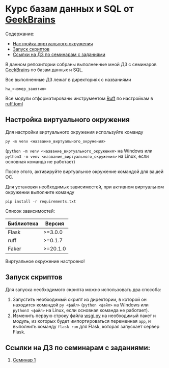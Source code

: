 # Курс базам данных и SQL от [GeekBrains](https://gb.ru)

Содержание:
- [Настройка виртуального окружения](#настройка-виртуального-окружения)
- [Запуск скриптов](#запуск-скриптов)
- [Ссылки на ДЗ по семинарам с заданиями](#ссылки-на-дз-по-семинарам-с-заданиями)

В данном репозитории собраны выполненные мной ДЗ с семинаров [GeekBrains](https://gb.ru) по базам данных и SQL.

Все выполненные ДЗ лежат в директориях с названиями

`hw_<номер_занятия>`

Все модули отформатированы инструментом [Ruff](https://docs.astral.sh/ruff/) по настройкам в [ruff.toml](ruff.toml)

## Настройка виртуального окружения

Для настройки виртуального окружения используйте команду 

`py -m venv <название_виртуального_окружения>`

(`python -m venv <название_виртуального_окружения>` на Windows или `python3 -m venv <название_виртуального_окружения>` на Linux, если основная команда не работает)

После этого, активируйте виртуальное окружение командой для вашей ОС.

Для установки необходимых зависимостей, при активном виртуальном окружении выполните команду

`pip install -r requirements.txt`

Список зависимостей:

| Библиотека | Версия |
|---|---|
| Flask | >=3.0.0 |
| ruff | >=0.1.7 |
|Faker| >=20.1.0 |

Виртуальное окружение настроено!

## Запуск скриптов

Для запуска необходимого скрипта можно использовать два способа:

1. Запустить необходимый скрипт из директории, в которой он находится командой `py <файл>` (`python <файл>` на Windows или `python3 <файл>` на Linux, если основная команда не работает).
2. Изменить первую строку файла [wsgi.py](wsgi.py) на необходимый пакет и модуль, из которых будет импортироваться переменная `app`, и выполнить команду `flask run` для Flask, которая запускает сервер Flask.

## Ссылки на ДЗ по семинарам с заданиями:

1. [Семинар 1](hw_1/)
<!-- 2.  -->